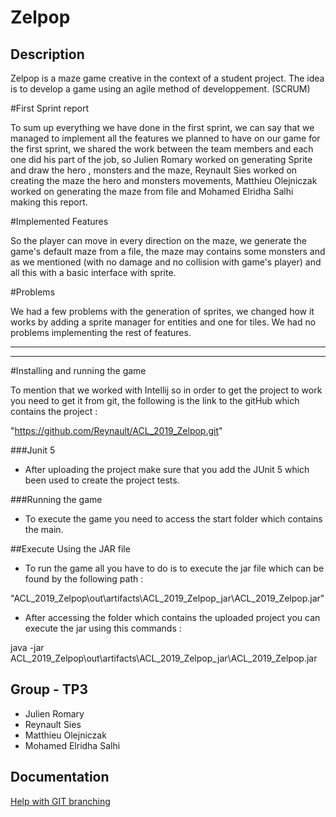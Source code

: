 # Zelpop

## Description

Zelpop is a maze game creative in the context of a student project.
The idea is to develop a game using an agile method of developpement. (SCRUM)

#First Sprint report

To sum up everything we have done in the first sprint, we can
say that we managed to implement all the features we planned
to have on our game for the first sprint, we shared the work
between the team members and each one did his part of the job, 
so Julien Romary worked on generating Sprite and draw the hero , 
monsters and the maze, Reynault Sies worked on creating the maze
the hero and monsters movements, Matthieu Olejniczak worked on 
generating the maze from file and Mohamed Elridha Salhi making
this report.


#Implemented Features

So the player can move in every direction on the maze, we generate
the game's default maze from a file, the maze may contains some 
monsters and as we mentioned (with no damage and no collision
with game's player) and all this with a basic interface with sprite.


#Problems

We had a few problems with the generation of sprites, we changed how 
it works by adding a sprite manager for entities and one for tiles.
We had no problems implementing the rest of features.

*************************************
*************************************

#Installing and running the game

To mention that we worked with Intellij so in order to get the project
to work you need to get it from git, the following is the link to the 
gitHub which contains the project :

 "https://github.com/Reynault/ACL_2019_Zelpop.git"
 
###Junit 5

- After uploading the project make sure that you add the JUnit 5 which been
used to create the project tests.

###Running the game

- To execute the game you need to access the start folder which contains
the main.

##Execute Using the JAR file

- To run the game all you have to do is to execute the jar file which 
can be found by the following path :

"ACL_2019_Zelpop\out\artifacts\ACL_2019_Zelpop_jar\ACL_2019_Zelpop.jar"

- After accessing the folder which contains the uploaded project
you can execute the jar using this commands :

java -jar ACL_2019_Zelpop\out\artifacts\ACL_2019_Zelpop_jar\ACL_2019_Zelpop.jar

## Group - TP3

- Julien Romary
- Reynault Sies
- Matthieu Olejniczak
- Mohamed Elridha Salhi


## Documentation

[Help with GIT branching](https://nvie.com/posts/a-successful-git-branching-model/)
